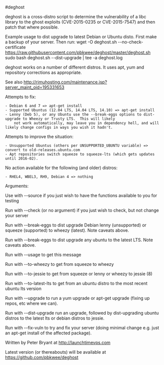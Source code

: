 #deghost

deghost is a cross-distro script to determine the vulnerability of a libc library to the ghost exploits (CVE-2015-0235 or CVE-2015-7547) and then patch that where possible.

Example usage to dist upgrade to latest Debian or Ubuntu disto.  First make a backup of your server.  Then run:
wget -O deghost.sh --no-check-certificate https://raw.githubusercontent.com/pbkwee/deghost/master/deghost.sh
sudo bash deghost.sh --dist-upgrade | tee -a deghost.log

deghost works on a number of different distros. It uses apt, yum and repository corrections as appropriate.

See also http://rimuhosting.com/maintenance.jsp?server_maint_oid=195331653

Attempts to fix:

    - Debian 6 and 7 => apt-get install
    - Supported Ubuntus (12.04 LTS, 14.04 LTS, 14.10) => apt-get install
    - Lenny (Deb 5), or any Ubuntu use the --break-eggs options to dist-upgrade to Wheezy or Trusty LTS.  This will likely 
        not work automatically, may leave you in dependency hell, and will likely change configs in ways you wish it hadn't.
        
Attempts to improve the situation:
        
    - Unsupported Ubuntus (others per UNSUPPORTED_UBUNTU variable) => convert to old-releases.ubuntu.com
    - Apt repositories switch squeeze to squeeze-lts (which gets updates until 2016-02).
    
No action available for the following (and older) distros:
    
    - RHEL4, WBEL3, RH9, Debian 4 => nothing
        
Arguments:
  
Use with --source if you just wish to have the functions available to you for testing

Run with --check (or no argument) if you just wish to check, but not change your server

Run with --break-eggs to dist upgrade Debian lenny (unsupported) or squeeze (supported) to wheezy (latest).  Note caveats above.

Run with --break-eggs to dist upgrade any ubuntu to the latest LTS.  Note caveats above.

Run with --usage to get this message

Run with --to-wheezy to get from squeeze to wheezy

Run with --to-jessie to get from squeeze or lenny or wheezy to jessie (8)

Run with --to-latest-lts to get from an ubuntu distro to the most recent ubuntu lts version

Run with --upgrade to run a yum upgrade or apt-get upgrade (fixing up repos, etc where we can).

Run with --dist-upgrade run an upgrade, followed by dist-upgrading ubuntu distros to the latest lts or debian distros to jessie.

Run with --fix-vuln to try and fix your server (doing minimal change e.g. just an apt-get install of the affected package).

Written by Peter Bryant at http://launchtimevps.com

Latest version (or thereabouts) will be available at https://github.com/pbkwee/deghost


